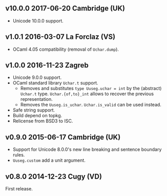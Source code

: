 v10.0.0 2017-06-20 Cambridge (UK)
---------------------------------

- Unicode 10.0.0 support.

v1.0.1 2016-03-07 La Forclaz (VS)
---------------------------------

- OCaml 4.05 compatibility (removal of `Uchar.dump`).

v1.0.0 2016-11-23 Zagreb
------------------------

- Unicode 9.0.0 support.
- OCaml standard library `Uchar.t` support.
  - Removes and substitutes `type Uuseg.uchar = int` by the (abstract)
    `Uchar.t` type. `Uchar.{of,to}_int` allows to recover the previous
    representation.
  - Removes the `Uuseg.is_uchar`. `Uchar.is_valid` can be used instead.
- Safe string support.
- Build depend on topkg.
- Relicense from BSD3 to ISC.

v0.9.0 2015-06-17 Cambridge (UK)
--------------------------------

- Support for Unicode 8.0.0's new line breaking and sentence boundary rules.
- `Uuseg.custom` add a unit argument.


v0.8.0 2014-12-23 Cugy (VD)
---------------------------

First release.
